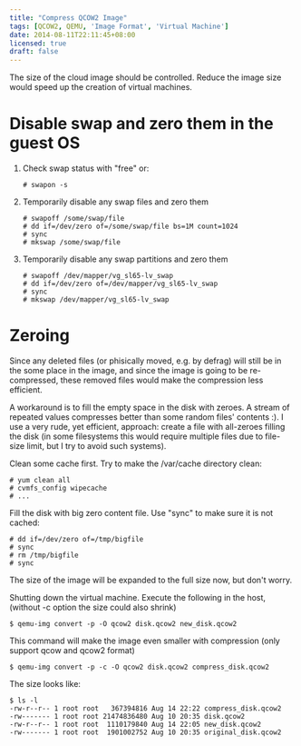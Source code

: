 ```yaml
---
title: "Compress QCOW2 Image"
tags: [QCOW2, QEMU, 'Image Format', 'Virtual Machine']
date: 2014-08-11T22:11:45+08:00
licensed: true
draft: false
---
```


The size of the cloud image should be controlled.
Reduce the image size would speed up the creation of virtual machines.


# Disable swap and zero them in the guest OS

1.  Check swap status with "free" or:

    ```
    # swapon -s
    ```

2.  Temporarily disable any swap files and zero them

    ```
    # swapoff /some/swap/file
    # dd if=/dev/zero of=/some/swap/file bs=1M count=1024
    # sync
    # mkswap /some/swap/file
    ```

3.  Temporarily disable any swap partitions and zero them

    ```
    # swapoff /dev/mapper/vg_sl65-lv_swap
    # dd if=/dev/zero of=/dev/mapper/vg_sl65-lv_swap
    # sync
    # mkswap /dev/mapper/vg_sl65-lv_swap
    ```


# Zeroing

Since any deleted files (or phisically moved, e.g. by defrag) will
still be in the some place in the image, and since the image is going
to be re-compressed, these removed files would make the compression
less efficient.

A workaround is to fill the empty space in the disk with zeroes.
A stream of repeated values compresses better than some random files' contents :).
I use a very rude, yet efficient, approach: create a file with all-zeroes
filling the disk (in some filesystems this would require multiple files
due to file-size limit, but I try to avoid such systems).

Clean some cache first. Try to make the /var/cache directory clean:

```
# yum clean all
# cvmfs_config wipecache
# ...
```

Fill the disk with big zero content file. Use "sync" to make sure it is not cached:

```
# dd if=/dev/zero of=/tmp/bigfile
# sync
# rm /tmp/bigfile
# sync
```

The size of the image will be expanded to the full size now, but don't worry.

Shutting down the virtual machine. Execute the following in the host,
(without -c option the size could also shrink)

```
$ qemu-img convert -p -O qcow2 disk.qcow2 new_disk.qcow2
```

This command will make the image even smaller with compression
(only support qcow and qcow2 format)

```
$ qemu-img convert -p -c -O qcow2 disk.qcow2 compress_disk.qcow2
```

The size looks like:

```
$ ls -l
-rw-r--r-- 1 root root   367394816 Aug 14 22:22 compress_disk.qcow2
-rw------- 1 root root 21474836480 Aug 10 20:35 disk.qcow2
-rw-r--r-- 1 root root  1110179840 Aug 14 22:05 new_disk.qcow2
-rw------- 1 root root  1901002752 Aug 10 20:35 original_disk.qcow2
```
